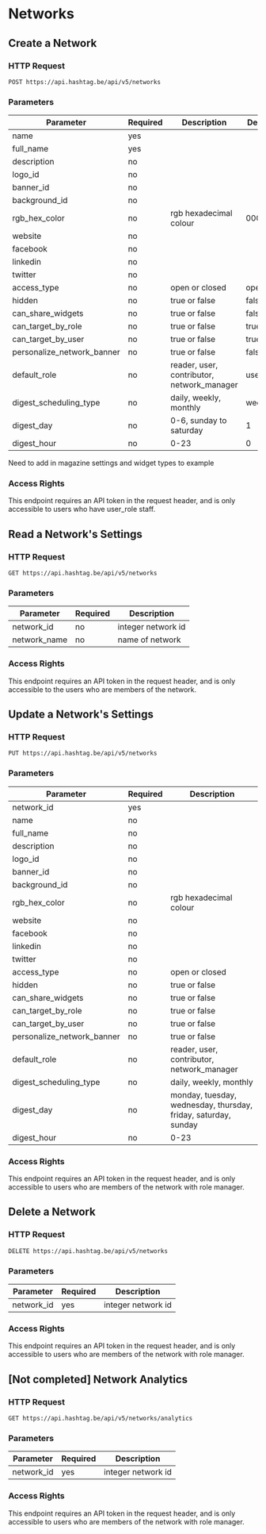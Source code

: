 # Networks



## Create a Network

### HTTP Request

`POST https://api.hashtag.be/api/v5/networks`

### Parameters

Parameter | Required | Description | Default
--------- | -------- | ----------- | -------
name | yes | |
full_name | yes | |
description | no | | 
logo_id | no | |
banner_id | no | |
background_id | no | |
rgb_hex_color | no | rgb hexadecimal colour | 000000
website | no | |
facebook | no | |
linkedin | no | |
twitter | no | |
access_type | no | open or closed | open
hidden | no | true or false | false
can_share_widgets | no | true or false | false
can_target_by_role | no | true or false | true
can_target_by_user | no | true or false | true
personalize_network_banner | no | true or false | false
default_role | no | reader, user, contributor, network_manager | user
digest_scheduling_type | no | daily, weekly, monthly | weekly
digest_day | no | 0-6, sunday to saturday | 1
digest_hour | no | 0-23 | 0

<aside class="warning">
Need to add in magazine settings and widget types to example
</aside>

### Access Rights

This endpoint requires an API token in the request header, and is only accessible to users who have user_role staff.




## Read a Network's Settings

### HTTP Request

`GET https://api.hashtag.be/api/v5/networks`

### Parameters

Parameter | Required | Description
--------- | -------- | -----------
network_id   | no  | integer network id
network_name | no | name of network

### Access Rights

This endpoint requires an API token in the request header, and is only accessible to the users who are members of the network.




## Update a Network's Settings

### HTTP Request

`PUT https://api.hashtag.be/api/v5/networks`

### Parameters

Parameter | Required | Description 
--------- | -------- | ----------- 
network_id | yes | 
name | no | 
full_name | no | 
description | no |  
logo_id | no | 
banner_id | no | 
background_id | no | 
rgb_hex_color | no | rgb hexadecimal colour 
website | no | 
facebook | no | 
linkedin | no | 
twitter | no | 
access_type | no | open or closed 
hidden | no | true or false 
can_share_widgets | no | true or false 
can_target_by_role | no | true or false 
can_target_by_user | no | true or false 
personalize_network_banner | no | true or false 
default_role | no | reader, user, contributor, network_manager 
digest_scheduling_type | no | daily, weekly, monthly 
digest_day | no | monday, tuesday, wednesday, thursday, friday, saturday, sunday 
digest_hour | no | 0-23 

### Access Rights

This endpoint requires an API token in the request header, and is only accessible to users who are members of the network with role manager.




## Delete a Network

### HTTP Request

`DELETE https://api.hashtag.be/api/v5/networks`

### Parameters

Parameter | Required | Description
--------- | -------- | -----------
network_id   | yes      | integer network id

### Access Rights

This endpoint requires an API token in the request header, and is only accessible to users who are members of the network with role manager.





## [Not completed] Network Analytics

### HTTP Request

`GET https://api.hashtag.be/api/v5/networks/analytics`

### Parameters

Parameter | Required | Description
--------- | -------- | -----------
network_id   | yes   | integer network id

### Access Rights

This endpoint requires an API token in the request header, and is only accessible to users who are members of the network with role manager.
